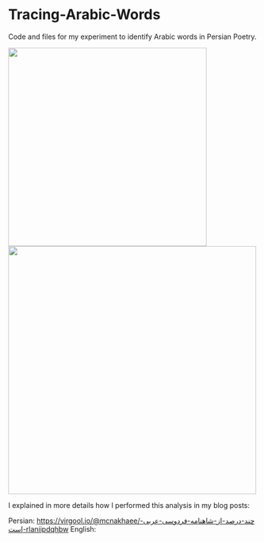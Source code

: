 # Tracing-Arabic-Words
Code and files for my experiment to identify Arabic words in Persian Poetry.

<img src="https://files.virgool.io/upload/users/7169/posts/rlaniipdqhbw/iambuvvrtr9w.png" width="400" height="400" />


<img src="https://files.virgool.io/upload/users/7169/posts/rlaniipdqhbw/grrttx0v2unj.png" width="500" height="500" />



I explained in more details how I performed this analysis in my blog posts:

Persian: 
https://virgool.io/@mcnakhaee/چند-درصد-از-شاهنامه-فردوسی-عربی-است-rlaniipdqhbw
English: 

